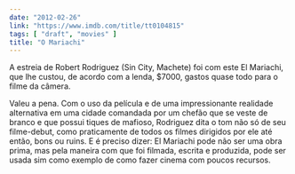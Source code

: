 ```yaml
---
date: "2012-02-26"
link: "https://www.imdb.com/title/tt0104815"
tags: [ "draft", "movies" ]
title: "O Mariachi"
---
```

A estreia de Robert Rodriguez (Sin City, Machete) foi com este El Mariachi, que lhe custou, de acordo com a lenda, $7000, gastos quase todo para o filme da câmera.

Valeu a pena. Com o uso da película e de uma impressionante realidade alternativa em uma cidade comandada por um chefão que se veste de branco e que possui tiques de mafioso, Rodriguez dita o tom não só de seu filme-debut, como praticamente de todos os filmes dirigidos por ele até então, bons ou ruins. E é preciso dizer: El Mariachi pode não ser uma obra prima, mas pela maneira com que foi filmada, escrita e produzida, pode ser usada sim como exemplo de como fazer cinema com poucos recursos.

